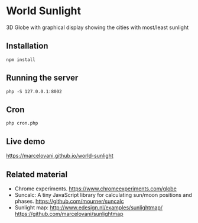 # World Sunlight
3D Globe with graphical display showing the cities with most/least sunlight

## Installation
`npm install`

## Running the server
`php -S 127.0.0.1:8002`

## Cron
`php cron.php`

## Live demo
https://marcelovani.github.io/world-sunlight

## Related material
- Chrome experiments. https://www.chromeexperiments.com/globe
- Suncalc: A tiny JavaScript library for calculating sun/moon positions and phases.
  https://github.com/mourner/suncalc
- Sunlight map: http://www.edesign.nl/examples/sunlightmap/
  https://github.com/marcelovani/sunlightmap
